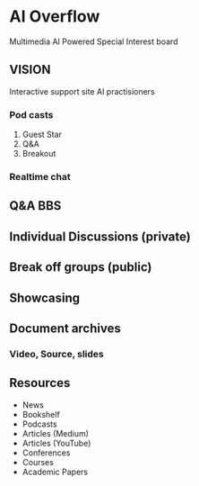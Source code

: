 # AI Overflow
Multimedia AI Powered Special Interest board

## VISION
Interactive support site AI practisioners
### Pod casts
1. Guest Star
2. Q&A
3. Breakout
   
### Realtime chat
## Q&A BBS
## Individual Discussions (private)
## Break off groups (public)
## Showcasing
## Document archives
### Video, Source, slides

## Resources
* News
* Bookshelf
* Podcasts
* Articles (Medium)
* Articles (YouTube)
* Conferences
* Courses
* Academic Papers
  


